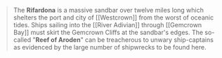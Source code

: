 > The **Rifardona** is a massive sandbar over twelve miles long which shelters the port and city of [[Westcrown]] from the worst of oceanic tides. Ships sailing into the [[River Adivian]] through [[Gemcrown Bay]] must skirt the Gemcrown Cliffs at the sandbar's edges. The so-called "**Reef of Aroden**" can be treacherous to unwary ship-captains as evidenced by the large number of shipwrecks to be found here.







